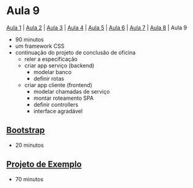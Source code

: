 # Aula 9

[Aula 1](https://github.com/sombriks/hello-nodejs-v2-aula1) | [Aula 2](https://github.com/sombriks/hello-nodejs-v2-aula2) | [Aula 3](https://github.com/sombriks/hello-nodejs-v2-aula3) | [Aula 4](https://github.com/sombriks/hello-nodejs-v2-aula4) | [Aula 5](https://github.com/sombriks/hello-nodejs-v2-aula5) | [Aula 6](https://github.com/sombriks/hello-nodejs-v2-aula6) | [Aula 7](https://github.com/sombriks/hello-nodejs-v2-aula7) | [Aula 8](https://github.com/sombriks/hello-nodejs-v2-aula8) | Aula 9

- 90 minutos
- um framework CSS
- continuação do projeto de conclusão de oficina
  - reler a especificação
  - criar app serviço (backend)
    - modelar banco
    - definir rotas
  - criar app cliente (frontend)
    - modelar chamadas de serviço
    - montar roteamento SPA
    - definir controllers
    - interface agradável

## [Bootstrap](9.1-bootstrap/README.md)

- 20 minutos

## [Projeto de Exemplo](9.2-projeto-exemplo/README.md)

- 70 minutos
